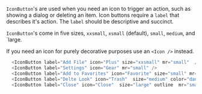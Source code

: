 `IconButton`'s are used when you need an icon to trigger an action, such as showing a dialog or deleting an item. Icon buttons require a `label` that describes it's action. The `label` should be descriptive and succinct.

`IconButton`'s come in five sizes, `xxsmall`, `xsmall` (default), `small`, `medium`, and `large.

If you need an icon for purely decorative purposes use an `<Icon />` instead.

```js
  <IconButton label="Add File" icon="Plus" size="xxsmall" mr="small"  />
  <IconButton label="Settings" icon="Gear" mr="small" />
  <IconButton label="Add to Favorites" icon="Favorite" size="small" mr="small"  />
  <IconButton label="Delte Look" icon="Trash"  size="medium" color="danger" mr="small" />
  <IconButton label="Close" icon="Close"  size="large" outline  mr="small" />
```
